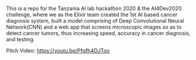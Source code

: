 This is a repo for the Tanzania AI lab hackathon 2020 & the AI4Dev2020 challenge, where we as the Elixir team created the 1st AI based cancer diagnosis system, built a model comprising of Deep Convolutional Neural Network(CNN) and a web app that screens microscopic images so as to detect cancer tumors, thus increasing speed, accuracy in cancer diagnosis, and testing.

Pitch Video: https://youtu.be/Pfgfh4DJToo


